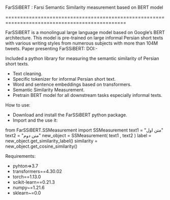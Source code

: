 
FarSSiBERT : Farsi Semantic Similarity measurement based on BERT model

===============================================================================================

FarSSiBERT is a monolingual large language model based on Google’s BERT architecture. This model is pre-trained on large informal Persian short texts with various writing styles from numerous subjects with more than 104M tweets.
Paper presenting FarSSiBERT: DOI:-


Included a python library for measuring the semantic similarity of Persian short texts.
+ Text cleaning.
+ Specific tokenizer for informal Persian short text.
+ Word and sentence embeddings based on transformers.
+ Semantic Similarity Measurement.
+ Pretrain BERT model for all downstream tasks especially informal texts.

How to use:

+ Download and install the FarSSiBERT python package.
+ Import and the use it:

from FarSSiBERT.SSMeasurement import SSMeasurement
text1 = "متن اول"
text2 = "متن دوم"
new_object = SSMeasurement( text1 , text2 )
label = new_object.get_similarity_label()
similarity = new_object.get_cosine_similarity()


Requirements:
+ pyhton=>3.7
+ transformers==4.30.02
+ torch==1.13.0
+ scikit-learn==0.21.3
+ numpy~=1.21.6
+ sklearn~=0.0